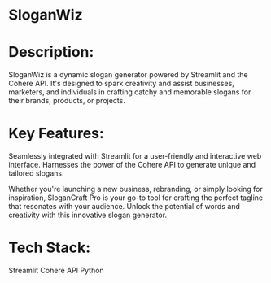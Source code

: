 # SloganWiz

# Description:
SloganWiz is a dynamic slogan generator powered by Streamlit and the Cohere API. It's designed to spark creativity and assist businesses, marketers, and individuals in crafting catchy and memorable slogans for their brands, products, or projects.

# Key Features:

Seamlessly integrated with Streamlit for a user-friendly and interactive web interface.
Harnesses the power of the Cohere API to generate unique and tailored slogans.

Whether you're launching a new business, rebranding, or simply looking for inspiration, SloganCraft Pro is your go-to tool for crafting the perfect tagline that resonates with your audience. Unlock the potential of words and creativity with this innovative slogan generator.

# Tech Stack:
Streamlit
Cohere API
Python
